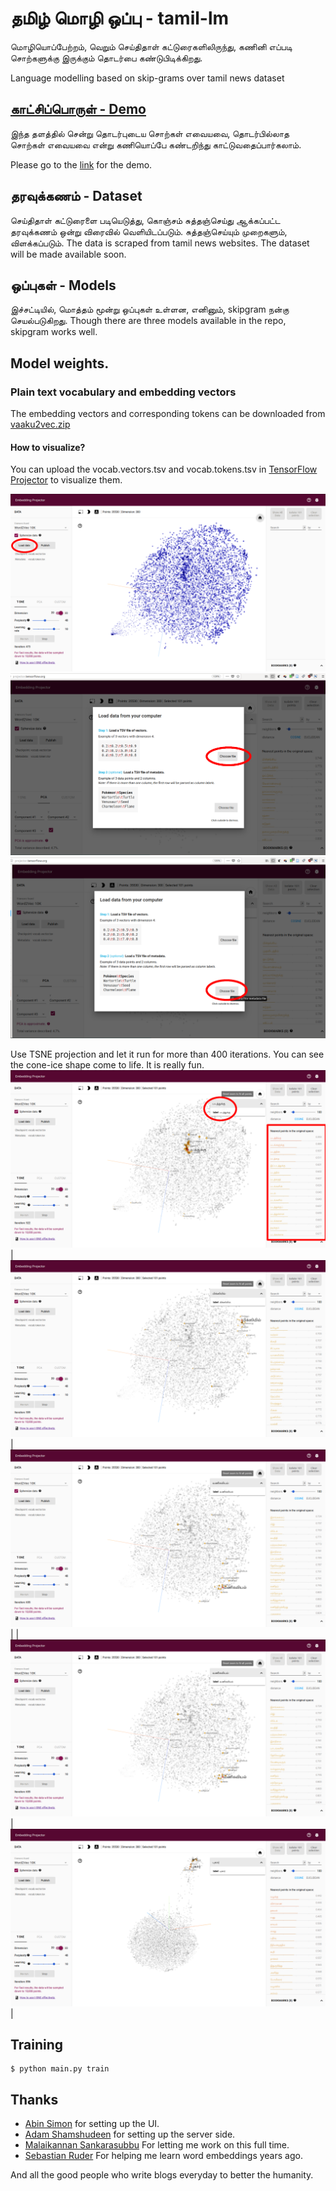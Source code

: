 # தமிழ் மொழி ஒப்பு - tamil-lm
மொழியொப்பேற்றம், வெறும் செய்திதாள் கட்டுரைகளிலிருந்து, கணினி எப்படி சொற்களுக்கு இருக்கும் தொடர்பை கண்டுபிடிக்கிறது.

Language modelling based on skip-grams over tamil news dataset

## [காட்சிப்பொருள் - Demo](http://w2v.kaatchi.cheyyarivu.org/)
இந்த தளத்தில் சென்று தொடர்புடைய சொற்கள் எவையவை, தொடர்பில்லாத சொற்கள் எவையவை என்று கணியொப்பே கண்டறிந்து காட்டுவதைப்பார்கலாம்.

Please go to the [link](http://w2v.kaatchi.cheyyarivu.org/) for the demo.

## தரவுக்கணம் - Dataset
செய்திதாள் கட்டுரைளை படியெடுத்து, கொஞ்சம் சுத்தஞ்செய்து ஆக்கப்பட்ட தரவுக்கணம் ஒன்று விரைவில் வெளியிடப்படும். சுத்தஞ்செய்யும் முறைகளும், விளக்கப்படும்.
The data is scraped from tamil news websites. The dataset will be made available soon. 

## ஒப்புகள் - Models
இச்சட்டியில், மொத்தம் மூன்று ஒப்புகள் உள்ளன, எனினும், skipgram நன்கு செயல்படுகிறது. 
Though there are three models available in the repo, skipgram works well.

## Model weights.
### Plain text vocabulary and embedding vectors
The embedding vectors and corresponding tokens can be downloaded from [vaaku2vec.zip](https://drive.google.com/open?id=1G3FM2paj9JaX-zsg0yDWxAHGrlxnjROy)

#### How to visualize?
You can upload the vocab.vectors.tsv and vocab.tokens.tsv in [TensorFlow Projector](projector.tensorflow.org) to visualize them. 

 ![](assets/images/upload_data.png)
 ![](assets/images/upload_vector.png)
 ![](assets/images/upload_tokens.png)

Use TSNE projection and let it run for more than 400 iterations. You can see the cone-ice shape come to life. It is really fun. 
![](assets/images/closest_words.png) 
|![](assets/images/sample1.png) | ![](assets/images/sample2.png) |
|![](assets/images/sample2.png) | ![](assets/images/sample4.png) |

## Training
    $ python main.py train
  
## Thanks
- [Abin Simon](github.com/meain) for setting up the UI.
- [Adam Shamshudeen](github.com/adamshamsudeen) for setting up the server side.
- [Malaikannan Sankarasubbu](github.com/malaikannan) For letting me work on this full time.
- [Sebastian Ruder](github.com/sebastianruder) For helping me learn word embeddings years ago.

And all the good people who write blogs everyday to better the humanity.
